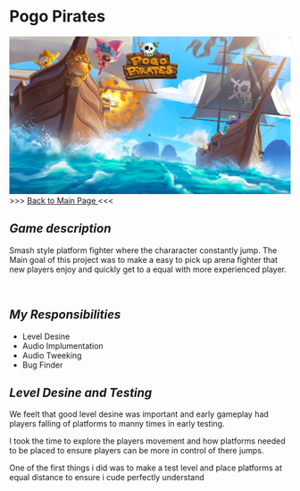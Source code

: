 <body>
    <h1> Pogo Pirates </h1>
    <img src="Images/Pogo Pirates Logo.png"
    <h3> >>> <a href="https://github.com/Erik2333/Resume_ErikBerglund/blob/main/README.md"> Back to Main Page </a> <<<  <h3> 
    <h2> <em> Game description </em> </h2>
        <p> 
            Smash style platform fighter where the chararacter constantly jump. The Main goal of this project was to make a easy to pick up arena fighter that new players enjoy and quickly get to a equal with more experienced player.
        </p>
        <br>
    <h2> <em> My Responsibilities </em> </h2>
        <ul>
            <li> Level Desine </li>
            <li> Audio Implumentation </li>
            <li> Audio Tweeking </li>
            <li> Bug Finder </li>
        </ul>
    <h2> <em> Level Desine and Testing </em> </h2>
        <p> We feelt that good level desine was important and early gameplay had players falling of platforms to manny times in early testing. </p>
        <p> I took the time to explore the players movement and how platforms needed to be placed to ensure players can be more in control of there jumps. </p>
        <p> One of the first things i did was to make a test level and place platforms at equal distance to ensure i cude perfectly understand </p>
  
</body>
